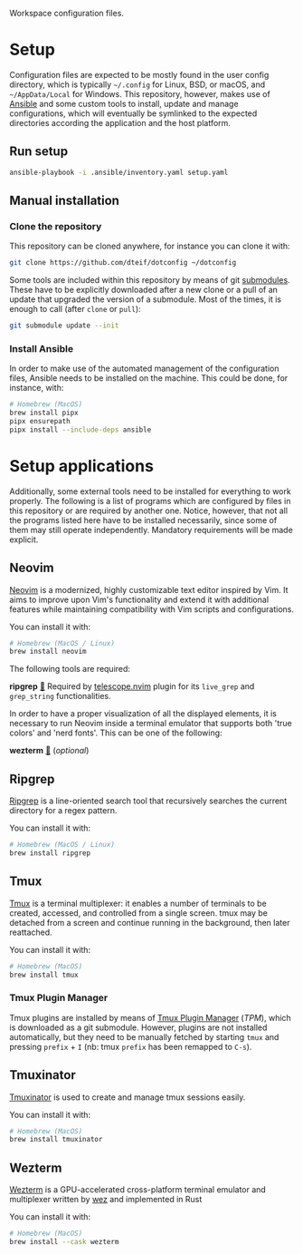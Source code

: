 Workspace configuration files.

# Setup

Configuration files are expected to be mostly found in the user config directory,
which is typically `~/.config` for Linux, BSD, or macOS, and `~/AppData/Local` for
Windows. This repository, however, makes use of [Ansible](https://github.com/ansible/ansible)
and some custom tools to install, update and manage configurations, which will eventually
be symlinked to the expected directories according the application and the host platform.

## Run setup

```sh
ansible-playbook -i .ansible/inventory.yaml setup.yaml
```

## Manual installation

### Clone the repository

This repository can be cloned anywhere, for instance you can clone it with:

```sh
git clone https://github.com/dteif/dotconfig ~/dotconfig
```

Some tools are included within this repository by means of git 
[submodules](https://git-scm.com/book/en/v2/Git-Tools-Submodules). These have to be
explicitly downloaded after a new clone or a pull of an update that upgraded the version
of a submodule. Most of the times, it is enough to call (after `clone` or `pull`):

```sh
git submodule update --init
```

### Install Ansible

In order to make use of the automated management of the configuration files, Ansible needs
to be installed on the machine. This could be done, for instance, with:

```sh
# Homebrew (MacOS)
brew install pipx
pipx ensurepath
pipx install --include-deps ansible
```








# Setup applications

Additionally, some external tools need to be installed for everything to work properly.
The following is a list of programs which are configured by files in this repository
or are required by another one. Notice, however, that not all the programs listed here
have to be installed necessarily, since some of them may still operate independently.
Mandatory requirements will be made explicit.

## Neovim
 
[Neovim](https://github.com/neovim/neovim) is a modernized, highly customizable text
editor inspired by Vim. It aims to improve upon Vim's functionality and extend it
with additional features while maintaining compatibility with Vim scripts and configurations.

You can install it with:

```sh
# Homebrew (MacOS / Linux)
brew install neovim
```

The following tools are required:

__ripgrep__ [🔗](#ripgrep) Required by [telescope.nvim](https://github.com/nvim-telescope/telescope.nvim)
plugin for its `live_grep` and `grep_string` functionalities.

In order to have a proper visualization of all the displayed elements, it is necessary
to run Neovim inside a terminal emulator that supports both 'true colors' and 'nerd fonts'. 
This can be one of the following:

__wezterm__ [🔗](#wezterm) (_optional_)

## Ripgrep

[Ripgrep](https://github.com/BurntSushi/ripgrep) is a line-oriented search tool that
recursively searches the current directory for a regex pattern.

You can install it with:

```sh
# Homebrew (MacOS / Linux)
brew install ripgrep
```

## Tmux

[Tmux](https://github.com/tmux/tmux) is a terminal multiplexer: it enables a number
of terminals to be created, accessed, and controlled from a single screen. tmux may
be detached from a screen and continue running in the background, then later reattached.

You can install it with:

```sh
# Homebrew (MacOS)
brew install tmux
```

### Tmux Plugin Manager

Tmux plugins are installed by means of [Tmux Plugin Manager](https://github.com/tmux-plugins/tpm)
(_TPM_), which is downloaded as a git submodule. However, plugins are not installed
automatically, but they need to be manually fetched by starting `tmux` and pressing
`prefix` + `I` (nb: tmux `prefix` has been remapped to `C-s`). 

## Tmuxinator

[Tmuxinator](https://github.com/tmuxinator/tmuxinator) is used to create and manage
tmux sessions easily.

You can install it with: 

```sh
# Homebrew (MacOS)
brew install tmuxinator
```

## Wezterm

[Wezterm](https://github.com/wez/wezterm) is a GPU-accelerated cross-platform terminal
emulator and multiplexer written by [wez](https://github.com/wez) and implemented in Rust

You can install it with:

```sh
# Homebrew (MacOS)
brew install --cask wezterm
```
